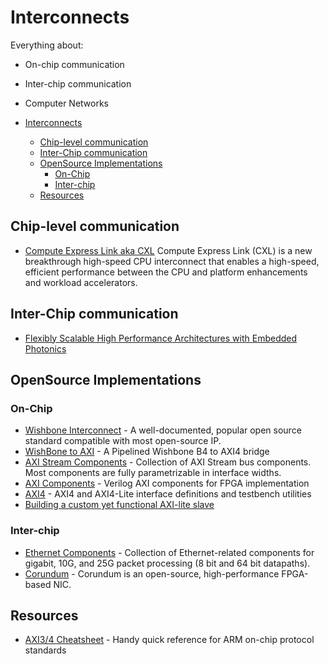 # Interconnects

Everything about:

- On-chip communication
- Inter-chip communication
- Computer Networks

- [Interconnects](#interconnects)
  - [Chip-level communication](#chip-level-communication)
  - [Inter-Chip communication](#inter-chip-communication)
  - [OpenSource Implementations](#opensource-implementations)
    - [On-Chip](#on-chip)
    - [Inter-chip](#inter-chip)
  - [Resources](#resources)

## Chip-level communication

- [Compute Express Link aka CXL](https://www.computeexpresslink.org/) Compute Express Link (CXL) is a new breakthrough high-speed CPU interconnect that enables a high-speed, efficient performance between the CPU and platform enhancements and workload accelerators.

## Inter-Chip communication

- [Flexibly Scalable High Performance Architectures with Embedded Photonics](https://insidehpc.com/2019/07/flexibly-scalable-high-performance-architectures-with-embedded-photonics/)

## OpenSource Implementations

### On-Chip

- [Wishbone Interconnect](https://github.com/fossi-foundation/wishbone) - A well-documented, popular open source standard compatible with most open-source IP.
- [WishBone to AXI](https://github.com/ZipCPU/wb2axip) - A Pipelined Wishbone B4 to AXI4 bridge
- [AXI Stream Components](https://github.com/alexforencich/verilog-axis) - Collection of AXI Stream bus components. Most components are fully parametrizable in interface widths.
- [AXI Components](https://github.com/alexforencich/verilog-axi) - Verilog AXI components for FPGA implementation
- [AXI4](https://github.com/pulp-platform/axi) - AXI4 and AXI4-Lite interface definitions and testbench utilities
- [Building a custom yet functional AXI-lite slave](https://zipcpu.com/blog/2019/01/12/demoaxilite.html)

### Inter-chip

- [Ethernet Components](https://github.com/alexforencich/verilog-ethernet) - Collection of Ethernet-related components for gigabit, 10G, and 25G packet processing (8 bit and 64 bit datapaths).
- [Corundum](https://github.com/ucsdsysnet/corundum) - Corundum is an open-source, high-performance FPGA-based NIC.

## Resources

- [AXI3/4 Cheatsheet](https://github.com/rajesh-s/axi_chestsheet) - Handy quick reference for ARM on-chip protocol standards
